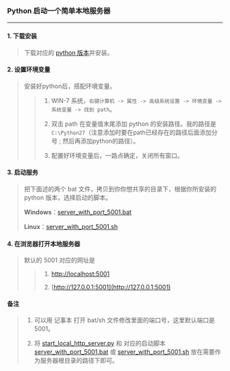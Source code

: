 ### Python 启动一个简单本地服务器

---

#### 1. 下载安装
> 下载对应的 [python 版本](https://www.python.org/downloads/)并安装。

#### 2. 设置环境变量
> 安装好python后，搭配环境变量。
>>
>> 1. WIN-7 系统，`右键计算机 -> 属性 -> 高级系统设置 -> 环境变量 -> 系统变量 -> 找到 path`。
>>
>> 2. 双击 path 在变量值末尾添加 python 的安装路径。我的路径是 `C:\Python27`（注意添加时要在path已经存在的路径后面添加分号 ; 然后再添加python的路径）。
>>
>> 3. 配置好环境变量后，一路点确定，关闭所有窗口。

#### 3. 启动服务
> 把下面述的两个 bat 文件，拷贝到你你想共享的目录下，根据你所安装的 python 版本，选择启动的脚本。
>
> **Windows**：[server_with_port_5001.bat](/003_windows/python_local_server/server_with_port_5001.bat)
>
> **Linux**：[server_with_port_5001.sh](/003_windows/python_local_server/server_with_port_5001.sh)

#### 4. 在浏览器打开本地服务器
> 默认的 5001 对应的网址是
>
>> 1. [http://localhost:5001](http://localhost:5001/)
>>
>> 2. [http://127.0.0.1:5001](http://127.0.0.1:5001)

#### 备注
> 1. 可以用 记事本 打开 bat/sh 文件修改里面的端口号，这里默认端口是 5001。
>
> 2. 将 [start_local_http_server.py](/003_windows/python_local_server/start_local_http_server.py) 和 对应的启动脚本 [server_with_port_5001.bat](/003_windows/python_local_server/server_with_port_5001.bat) 或 [server_with_port_5001.sh](/003_windows/python_local_server/server_with_port_5001.sh) 放在需要作为服务器根目录的路径下即可。
